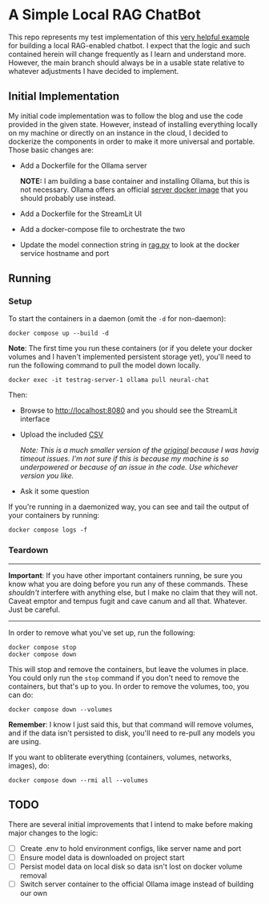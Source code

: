 # A Simple Local RAG ChatBot

This repo represents my test implementation of this [very helpful example](https://datasciencenerd.us/build-a-chatbot-using-local-llm-6b8dbb0ca514) for building a local RAG-enabled chatbot. I expect that the logic and such contained herein will change frequently as I learn and understand more. However, the main branch should always be in a usable state relative to whatever adjustments I have decided to implement.

## Initial Implementation

My initial code implementation was to follow the blog and use the code provided in the given state. However, instead of installing everything locally on my machine or directly on an instance in the cloud, I decided to dockerize the components in order to make it more universal and portable. Those basic changes are:

* Add a Dockerfile for the Ollama server

    **NOTE:** I am building a base container and installing Ollama, but this is not necessary. Ollama offers an official [server docker image](https://hub.docker.com/r/ollama/ollama) that you should probably use instead.
* Add a Dockerfile for the StreamLit UI
* Add a docker-compose file to orchestrate the two
* Update the model connection string in [rag.py](./rag.py) to look at the docker service hostname and port

## Running

### Setup

To start the containers in a daemon (omit the `-d` for non-daemon):

```text
docker compose up --build -d
```

**Note**: The first time you run these containers (or if you delete your docker volumes and I haven't implemented persistent storage yet), you'll need to run the following command to pull the model down locally.

```text
docker exec -it testrag-server-1 ollama pull neural-chat
```

Then:

* Browse to <http://localhost:8080> and you should see the StreamLit interface
* Upload the included [CSV](./data-science-resumes.csv)

  _Note: This is a much smaller version of the [original](https://github.com/ecdedios/resume-chatbot-local-llm/blob/main/data/data-science-resumes.csv) because I was havig timeout issues. I'm not sure if this is because my machine is so underpowered or because of an issue in the code. Use whichever version you like._
* Ask it some question

If you're running in a daemonized way, you can see and tail the output of your containers by running:

```text
docker compose logs -f
```

### Teardown

---

**Important**: If you have other important containers running, be sure you know what you are doing before you run any of these commands. These _shouldn't_ interfere with anything else, but I make no claim that they will not. Caveat emptor and tempus fugit and cave canum and all that. Whatever.  Just be careful.

---

In order to remove what you've set up, run the following:

```text
docker compose stop
docker compose down
```

This will stop and remove the containers, but leave the volumes in place. You could only run the `stop` command if you don't need to remove the containers, but that's up to you. In order to remove the volumes, too, you can do:

```text
docker compose down --volumes
```

**Remember**: I know I just said this, but that command will remove volumes, and if the data isn't persisted to disk, you'll need to re-pull any models you are using.

If you want to obliterate everything (containers, volumes, networks, images), do:

```text
docker compose down --rmi all --volumes
```

## TODO

There are several initial improvements that I intend to make before making major changes to the logic:

- [ ] Create .env to hold environment configs, like server name and port
- [ ] Ensure model data is downloaded on project start
- [ ] Persist model data on local disk so data isn't lost on docker volume removal
- [ ] Switch server container to the official Ollama image instead of building our own
